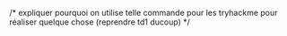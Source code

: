 /* expliquer pourquoi on utilise telle commande pour les tryhackme pour réaliser quelque chose (reprendre td1 ducoup) */